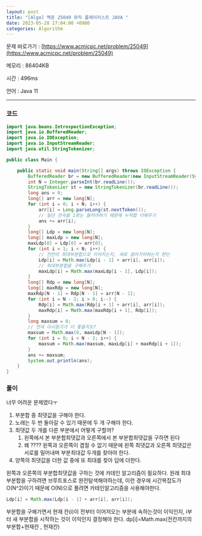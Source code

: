 ```yaml
---
layout: post
title: "[Algo] 백준 25049 뮤직 플레이리스트 JAVA "
date: 2023-05-28 17:04:00 +0900
categories: Algorithm
---
```


문제 바로가기 : [https://www.acmicpc.net/problem/25049](https://www.acmicpc.net/problem/25049)

메모리 : 86404KB

시간 : 496ms

언어 : Java 11

---

### 코드

```java
import java.beans.IntrospectionException;
import java.io.BufferedReader;
import java.io.IOException;
import java.io.InputStreamReader;
import java.util.StringTokenizer;

public class Main {

    public static void main(String[] args) throws IOException {
        BufferedReader br = new BufferedReader(new InputStreamReader(System.in));
        int N = Integer.parseInt(br.readLine());
        StringTokenizer st = new StringTokenizer(br.readLine());
        long ans = 0;
        long[] arr = new long[N];
        for (int i = 0; i < N; i++) {
            arr[i] = Long.parseLong(st.nextToken());
            // 일단 전곡을 1회는 들어야하기 때문에 누적합 더해주기
            ans += arr[i];
        }
        long[] Ldp = new long[N];
        long[] maxLdp = new long[N];
        maxLdp[0] = Ldp[0] = arr[0];
        for (int i = 1; i < N; i++) {
            // 전칸이 최대부분합으로 이어지는지, 새로 끊어가야하는지 판단
            Ldp[i] = Math.max(Ldp[i - 1] + arr[i], arr[i]);
            // 최대부분합을 구해주기
            maxLdp[i] = Math.max(maxLdp[i - 1], Ldp[i]);
        }
        long[] Rdp = new long[N];
        long[] maxRdp = new long[N];
        maxRdp[N - 1] = Rdp[N - 1] = arr[N - 1];
        for (int i = N - 2; i > 0; i--) {
            Rdp[i] = Math.max(Rdp[i + 1] + arr[i], arr[i]);
            maxRdp[i] = Math.max(maxRdp[i + 1], Rdp[i]);
        }
        long maxsum = 0;
        // 전곡 다시듣기가 더 좋을지도?
        maxsum = Math.max(0, maxLdp[N - 1]);
        for (int i = 0; i < N - 2; i++) {
            maxsum = Math.max(maxsum, maxLdp[i] + maxRdp[i + 1]);
        }
        ans += maxsum;
        System.out.println(ans);
    }
}
```

### 풀이

너무 어려운 문제였다ㅜ

1. 부분합 중 최댓값을 구해야 한다.
2. 노래는 두 번 돌아갈 수 있기 때문에 두 개 구해야 한다.
3. 최댓값 두 개를 다른 부분에서 어떻게 구할까?
   1. 왼쪽에서 본 부분합최댓값과 오른쪽에서 본 부분합최댓값을 구하면 된다
   2. 왜 ???? 왼쪽과 오른쪽이 겹칠 수 없기 때문에 왼쪽 최댓값과 오른쪽 최댓값은 서로를 밀어내며 부분최대값 두개를 찾아야 한다.
4. 양쪽의 최댓값을 더한 값 중에 또 최대를 찾아 답에 더한다.

왼쪽과 오른쪽의 부분합최댓값을 구하는 것에 카데인 알고리즘이 필요하다.
원래 최대 부분합을 구하려면 브루트포스로 완전탐색해야하는데, 이런 경우에 시간복잡도가 O(N^2)이기 때문에 O(N)으로 풀려면 카테인알고리즘을 사용해야한다.

```java
Ldp[i] = Math.max(Ldp[i - 1] + arr[i], arr[i]);
```

부분합을 구해가면서 현재 칸(i)이 전부터 이어저오는 부분에 속하는것이 이익인지, i부터 새 부분합을 시작하는 것이 이익인지 결정해야 한다.
dp[i]=Math.max(전칸까지의 부분합+현재칸 , 현재칸)
